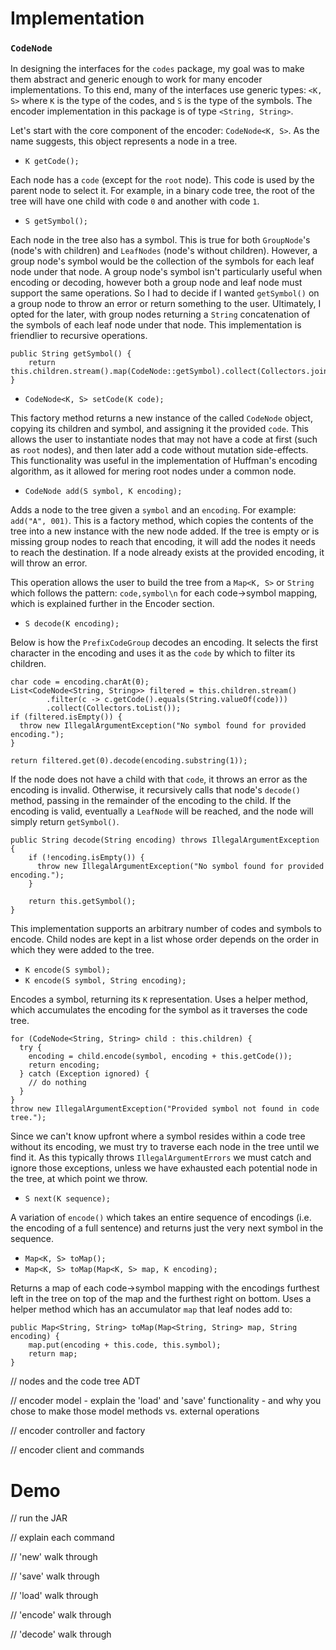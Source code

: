 # Implementation
### `CodeNode`
In designing the interfaces for the `codes` package, my goal was to make them abstract and
generic enough to work for many encoder implementations. To this end, many of the interfaces
use generic types: `<K, S>` where `K` is the type of the codes, and `S` is the type of the
symbols. The encoder implementation in this package is of type `<String, String>`.

Let's start with the core component of the encoder: `CodeNode<K, S>`. As the name suggests,
this object represents a node in a tree.

- `K getCode();`<br>

Each node has a `code` (except for the `root` node). This code is used by the parent node
to select it. For example, in a binary code tree, the root of the tree will have one child
with code `0` and another with code `1`.

- `S getSymbol();`<br>

Each node in the tree also has a symbol. This is true for both `GroupNode`'s (node's with
children) and `LeafNodes` (node's without children). However, a group node's symbol
would be the collection of the symbols for each leaf node under that node. A group node's
symbol isn't particularly useful when encoding or decoding, however both a group node and
leaf node must support the same operations. So I had to decide if I wanted `getSymbol()`
on a group node to throw an error or return something to the user. Ultimately, I opted for
the later, with group nodes returning a `String` concatenation of the symbols of each leaf
node under that node. This implementation is friendlier to recursive operations.
```
public String getSymbol() {
    return this.children.stream().map(CodeNode::getSymbol).collect(Collectors.joining(""));
}
```

- `CodeNode<K, S> setCode(K code);`<br>

This factory method returns a new instance of the called `CodeNode` object, copying
its children and symbol, and assigning it the provided `code`. This allows the user to
instantiate nodes that may not have a code at first (such as `root` nodes), and then later
add a code without mutation side-effects. This functionality was useful in the implementation
of Huffman's encoding algorithm, as it allowed for mering root nodes under a common node.

- `CodeNode add(S symbol, K encoding);`<br>

Adds a node to the tree given a `symbol` and an `encoding`. For example: `add("A", 001)`.
This is a factory method, which copies the contents of the tree into a new instance with
the new node added. If the tree is empty or is missing group nodes to reach that encoding,
it will add the nodes it needs to reach the destination. If a node already exists at the
provided encoding, it will throw an error.

This operation allows the user to build the tree from a `Map<K, S>` or `String` which follows
the pattern: `code,symbol\n` for each code->symbol mapping, which is explained further
in the Encoder section.

- `S decode(K encoding);`<br>

Below is how the `PrefixCodeGroup` decodes an encoding. It selects the first
character in the encoding and uses it as the `code` by which to filter its children.
```
char code = encoding.charAt(0);
List<CodeNode<String, String>> filtered = this.children.stream()
        .filter(c -> c.getCode().equals(String.valueOf(code)))
        .collect(Collectors.toList());
if (filtered.isEmpty()) {
  throw new IllegalArgumentException("No symbol found for provided encoding.");
}

return filtered.get(0).decode(encoding.substring(1));
```
If the node does not have a child with that `code`, it throws an error as the encoding is invalid.
Otherwise, it recursively calls that node's `decode()` method, passing in the remainder of
the encoding to the child. If the encoding is valid, eventually a `LeafNode` will be reached,
and the node will simply return `getSymbol()`.

```
public String decode(String encoding) throws IllegalArgumentException {
    if (!encoding.isEmpty()) {
      throw new IllegalArgumentException("No symbol found for provided encoding.");
    }
    
    return this.getSymbol();
}
```
This implementation supports an arbitrary number of codes and symbols to encode. Child nodes
are kept in a list whose order depends on the order in which they were added to the tree.

- `K encode(S symbol);`<br>
- `K encode(S symbol, String encoding);`<br>

Encodes a symbol, returning its `K` representation. Uses a helper method, which accumulates
the encoding for the symbol as it traverses the code tree.

```
for (CodeNode<String, String> child : this.children) {
  try {
    encoding = child.encode(symbol, encoding + this.getCode());
    return encoding;
  } catch (Exception ignored) {
    // do nothing
  }
}
throw new IllegalArgumentException("Provided symbol not found in code tree.");
```
Since we can't know upfront where a symbol resides within a code tree without its encoding,
we must try to traverse each node in the tree until we find it. As this typically throws
`IllegalArgumentErrors` we must catch and ignore those exceptions, unless we have exhausted
each potential node in the tree, at which point we throw.

- `S next(K sequence);`<br>

A variation of `encode()` which takes an entire sequence of encodings (i.e. the encoding of
a full sentence) and returns just the very next symbol in the sequence.

- `Map<K, S> toMap();`<br>
- `Map<K, S> toMap(Map<K, S> map, K encoding);` <br>

Returns a map of each code->symbol mapping with the encodings furthest left in the tree on
top of the map and the furthest right on bottom. Uses a helper method which has an
accumulator `map` that leaf nodes add to:
```
public Map<String, String> toMap(Map<String, String> map, String encoding) {
    map.put(encoding + this.code, this.symbol);
    return map;
}
```

// nodes and the code tree ADT

// encoder model
    - explain the 'load' and 'save' functionality
    - and why you chose to make those model methods vs. external operations

// encoder controller and factory

// encoder client and commands

# Demo

// run the JAR

// explain each command

// 'new' walk through

// 'save' walk through

// 'load' walk through

// 'encode' walk through

// 'decode' walk through